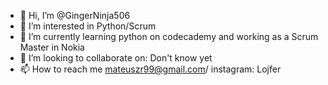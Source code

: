 - 👋 Hi, I’m @GingerNinja506
- 👀 I’m interested in Python/Scrum
- 🌱 I’m currently learning python on codecademy and working as a Scrum Master in Nokia 
- 💞️ I’m looking to collaborate on: Don't know yet
- 📫 How to reach me mateuszr99@gmail.com/ instagram: Lojfer

<!---
GingerNinja506/GingerNinja506 is a ✨ special ✨ repository because its `README.md` (this file) appears on your GitHub profile.
You can click the Preview link to take a look at your changes.
--->
